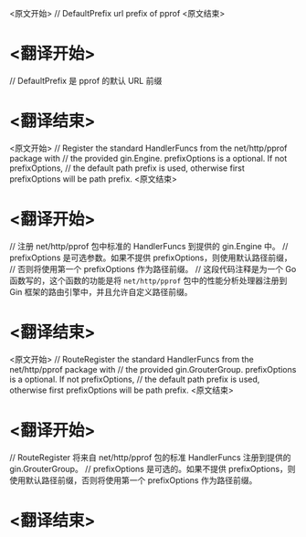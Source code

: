 
<原文开始>
	// DefaultPrefix url prefix of pprof
<原文结束>

# <翻译开始>
// DefaultPrefix 是 pprof 的默认 URL 前缀
# <翻译结束>


<原文开始>
// Register the standard HandlerFuncs from the net/http/pprof package with
// the provided gin.Engine. prefixOptions is a optional. If not prefixOptions,
// the default path prefix is used, otherwise first prefixOptions will be path prefix.
<原文结束>

# <翻译开始>
// 注册 net/http/pprof 包中标准的 HandlerFuncs 到提供的 gin.Engine 中。
// prefixOptions 是可选参数。如果不提供 prefixOptions，则使用默认路径前缀，
// 否则将使用第一个 prefixOptions 作为路径前缀。
// 这段代码注释是为一个 Go 函数写的，这个函数的功能是将 `net/http/pprof` 包中的性能分析处理器注册到 Gin 框架的路由引擎中，并且允许自定义路径前缀。
# <翻译结束>


<原文开始>
// RouteRegister the standard HandlerFuncs from the net/http/pprof package with
// the provided gin.GrouterGroup. prefixOptions is a optional. If not prefixOptions,
// the default path prefix is used, otherwise first prefixOptions will be path prefix.
<原文结束>

# <翻译开始>
// RouteRegister 将来自 net/http/pprof 包的标准 HandlerFuncs 注册到提供的 gin.GrouterGroup。
// prefixOptions 是可选的。如果不提供 prefixOptions，则使用默认路径前缀，否则将使用第一个 prefixOptions 作为路径前缀。
# <翻译结束>

